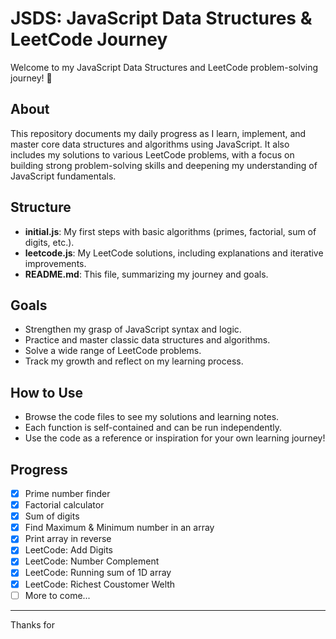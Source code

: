 # JSDS: JavaScript Data Structures & LeetCode Journey

Welcome to my JavaScript Data Structures and LeetCode problem-solving journey! 🚀

## About

This repository documents my daily progress as I learn, implement, and master core data structures and algorithms using JavaScript. It also includes my solutions to various LeetCode problems, with a focus on building strong problem-solving skills and deepening my understanding of JavaScript fundamentals.

## Structure

- **initial.js**: My first steps with basic algorithms (primes, factorial, sum of digits, etc.).
- **leetcode.js**: My LeetCode solutions, including explanations and iterative improvements.
- **README.md**: This file, summarizing my journey and goals.

## Goals

- Strengthen my grasp of JavaScript syntax and logic.
- Practice and master classic data structures and algorithms.
- Solve a wide range of LeetCode problems.
- Track my growth and reflect on my learning process.

## How to Use

- Browse the code files to see my solutions and learning notes.
- Each function is self-contained and can be run independently.
- Use the code as a reference or inspiration for your own learning journey!

## Progress

- [x] Prime number finder
- [x] Factorial calculator
- [x] Sum of digits
- [x] Find Maximum & Minimum number in  an  array
- [x] Print array in reverse    
- [x] LeetCode: Add Digits
- [x] LeetCode: Number Complement
- [x] LeetCode: Running sum of 1D array 
- [x] LeetCode: Richest Coustomer Welth
- [ ] More to come...

---

Thanks for